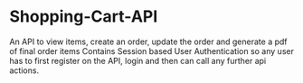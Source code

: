 # Shopping-Cart-API
An API to view items, create an order, update the order and generate a pdf of final order items
Contains Session based User Authentication so any user has to first register on the API, login and then can call any further api actions.
